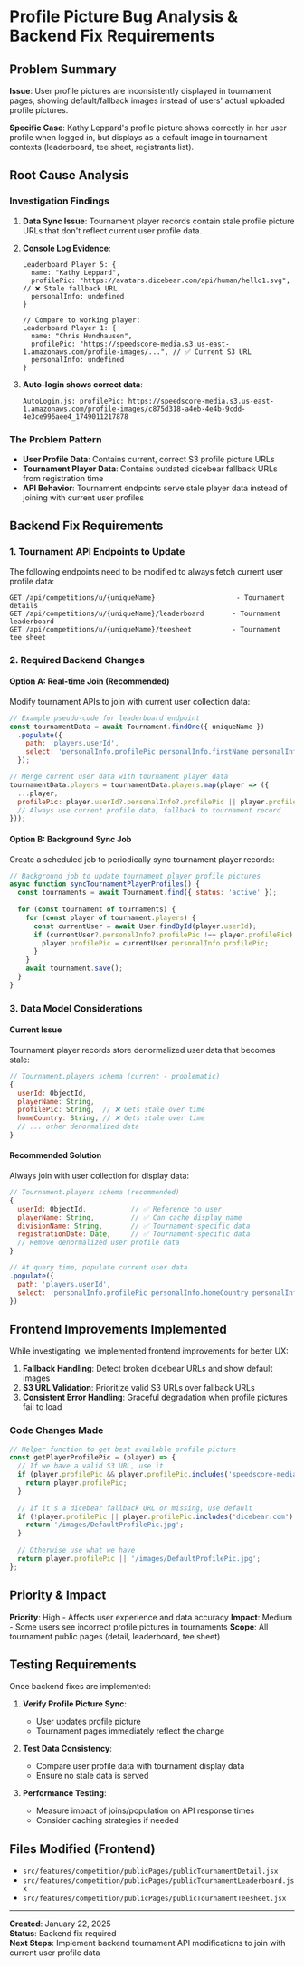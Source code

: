 # Profile Picture Bug Analysis & Backend Fix Requirements

## Problem Summary

**Issue**: User profile pictures are inconsistently displayed in tournament pages, showing default/fallback images instead of users' actual uploaded profile pictures.

**Specific Case**: Kathy Leppard's profile picture shows correctly in her user profile when logged in, but displays as a default image in tournament contexts (leaderboard, tee sheet, registrants list).

## Root Cause Analysis

### Investigation Findings

1. **Data Sync Issue**: Tournament player records contain stale profile picture URLs that don't reflect current user profile data.

2. **Console Log Evidence**:
   ```
   Leaderboard Player 5: {
     name: "Kathy Leppard",
     profilePic: "https://avatars.dicebear.com/api/human/hello1.svg", // ❌ Stale fallback URL
     personalInfo: undefined
   }
   
   // Compare to working player:
   Leaderboard Player 1: {
     name: "Chris Hundhausen", 
     profilePic: "https://speedscore-media.s3.us-east-1.amazonaws.com/profile-images/...", // ✅ Current S3 URL
     personalInfo: undefined
   }
   ```

3. **Auto-login shows correct data**:
   ```
   AutoLogin.js: profilePic: https://speedscore-media.s3.us-east-1.amazonaws.com/profile-images/c875d318-a4eb-4e4b-9cdd-4e3ce996aee4_1749011217878
   ```

### The Problem Pattern

- **User Profile Data**: Contains current, correct S3 profile picture URLs
- **Tournament Player Data**: Contains outdated dicebear fallback URLs from registration time
- **API Behavior**: Tournament endpoints serve stale player data instead of joining with current user profiles

## Backend Fix Requirements

### 1. Tournament API Endpoints to Update

The following endpoints need to be modified to always fetch current user profile data:

```
GET /api/competitions/u/{uniqueName}                    - Tournament details
GET /api/competitions/u/{uniqueName}/leaderboard       - Tournament leaderboard  
GET /api/competitions/u/{uniqueName}/teesheet          - Tournament tee sheet
```

### 2. Required Backend Changes

#### Option A: Real-time Join (Recommended)
Modify tournament APIs to join with current user collection data:

```javascript
// Example pseudo-code for leaderboard endpoint
const tournamentData = await Tournament.findOne({ uniqueName })
  .populate({
    path: 'players.userId',
    select: 'personalInfo.profilePic personalInfo.firstName personalInfo.lastName'
  });

// Merge current user data with tournament player data
tournamentData.players = tournamentData.players.map(player => ({
  ...player,
  profilePic: player.userId?.personalInfo?.profilePic || player.profilePic,
  // Always use current profile data, fallback to tournament record
}));
```

#### Option B: Background Sync Job
Create a scheduled job to periodically sync tournament player records:

```javascript
// Background job to update tournament player profile pictures
async function syncTournamentPlayerProfiles() {
  const tournaments = await Tournament.find({ status: 'active' });
  
  for (const tournament of tournaments) {
    for (const player of tournament.players) {
      const currentUser = await User.findById(player.userId);
      if (currentUser?.personalInfo?.profilePic !== player.profilePic) {
        player.profilePic = currentUser.personalInfo.profilePic;
      }
    }
    await tournament.save();
  }
}
```

### 3. Data Model Considerations

#### Current Issue
Tournament player records store denormalized user data that becomes stale:
```javascript
// Tournament.players schema (current - problematic)
{
  userId: ObjectId,
  playerName: String,
  profilePic: String,  // ❌ Gets stale over time
  homeCountry: String, // ❌ Gets stale over time
  // ... other denormalized data
}
```

#### Recommended Solution
Always join with user collection for display data:
```javascript
// Tournament.players schema (recommended)
{
  userId: ObjectId,           // ✅ Reference to user
  playerName: String,         // ✅ Can cache display name
  divisionName: String,       // ✅ Tournament-specific data
  registrationDate: Date,     // ✅ Tournament-specific data
  // Remove denormalized user profile data
}

// At query time, populate current user data
.populate({
  path: 'players.userId',
  select: 'personalInfo.profilePic personalInfo.homeCountry personalInfo.hometown'
})
```

## Frontend Improvements Implemented

While investigating, we implemented frontend improvements for better UX:

1. **Fallback Handling**: Detect broken dicebear URLs and show default images
2. **S3 URL Validation**: Prioritize valid S3 URLs over fallback URLs  
3. **Consistent Error Handling**: Graceful degradation when profile pictures fail to load

### Code Changes Made
```javascript
// Helper function to get best available profile picture
const getPlayerProfilePic = (player) => {
  // If we have a valid S3 URL, use it
  if (player.profilePic && player.profilePic.includes('speedscore-media.s3')) {
    return player.profilePic;
  }
  
  // If it's a dicebear fallback URL or missing, use default
  if (!player.profilePic || player.profilePic.includes('dicebear.com') || player.profilePic.includes('hello1.svg')) {
    return '/images/DefaultProfilePic.jpg';
  }
  
  // Otherwise use what we have
  return player.profilePic || '/images/DefaultProfilePic.jpg';
};
```

## Priority & Impact

**Priority**: High - Affects user experience and data accuracy
**Impact**: Medium - Some users see incorrect profile pictures in tournaments
**Scope**: All tournament public pages (detail, leaderboard, tee sheet)

## Testing Requirements

Once backend fixes are implemented:

1. **Verify Profile Picture Sync**: 
   - User updates profile picture
   - Tournament pages immediately reflect the change

2. **Test Data Consistency**:
   - Compare user profile data with tournament display data
   - Ensure no stale data is served

3. **Performance Testing**:
   - Measure impact of joins/population on API response times
   - Consider caching strategies if needed

## Files Modified (Frontend)

- `src/features/competition/publicPages/publicTournamentDetail.jsx`
- `src/features/competition/publicPages/publicTournamentLeaderboard.jsx` 
- `src/features/competition/publicPages/publicTournamentTeesheet.jsx`

---

**Created**: January 22, 2025  
**Status**: Backend fix required  
**Next Steps**: Implement backend tournament API modifications to join with current user profile data
